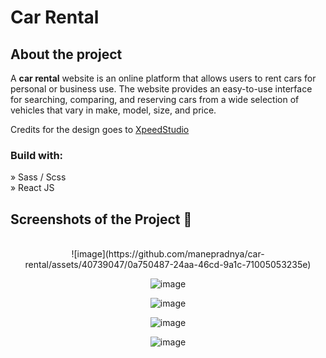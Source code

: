 <h1>Car Rental</h1>

<h2>About the project</h2>

  <p>A <b>car rental</b> website is an online platform that allows users to rent cars for personal or business use. The website provides an easy-to-use interface for searching, comparing, and reserving cars from a wide selection of vehicles that vary in make, model, size, and price.</p>

<p>Credits for the design goes to <a href='https://xpeedstudio.com/'>XpeedStudio</a></p>

<h3>Build with:</h3>

» Sass / Scss <br>
» React JS

<h2>Screenshots of the Project 📸</h2>
<br>
<div align='center'>
![image](https://github.com/manepradnya/car-rental/assets/40739047/0a750487-24aa-46cd-9a1c-71005053235e)

![image](https://github.com/manepradnya/car-rental/assets/40739047/783a8a55-bc5b-47b8-a71d-a12e3d486fbd)

![image](https://github.com/manepradnya/car-rental/assets/40739047/e21ecbbf-352c-4720-8026-0b766fe3929a)

![image](https://github.com/manepradnya/car-rental/assets/40739047/960defa4-b4b5-430b-abd7-eb36dc33fe9f)

![image](https://github.com/manepradnya/car-rental/assets/40739047/bca04dbf-213f-4979-89aa-1902d774a432)
</div>
